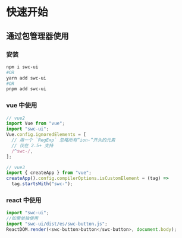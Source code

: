 # 快速开始

## 通过包管理器使用

### 安装

```bash
npm i swc-ui
#OR
yarn add swc-ui
#OR
pnpm add swc-ui
```

### vue 中使用

```js
// vue2
import Vue from "vue";
import "swc-ui";
Vue.config.ignoredElements = [
  // 用一个 `RegExp` 忽略所有“ion-”开头的元素
  // 仅在 2.5+ 支持
  /^swc-/,
];

// vue3
import { createApp } from "vue";
createApp().config.compilerOptions.isCustomElement = (tag) =>
  tag.startsWith("swc-");
```

### react 中使用

```js
import "swc-ui";
//如需单独使用
import "swc-ui/dist/es/swc-button.js";
ReactDOM.render(<swc-button>button</swc-button>, document.body);
```
